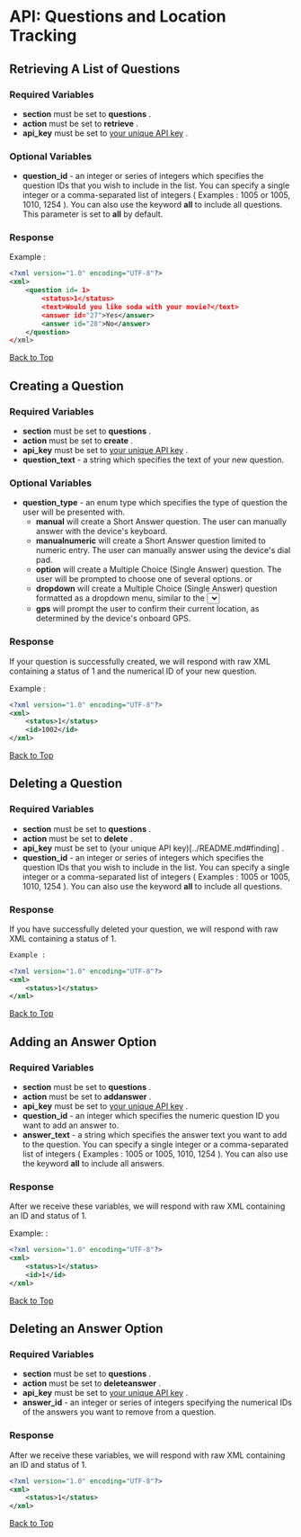 <a name="head"></a><h1>API: Questions and Location Tracking</h1>

<a name="retrieve"></a><h2>Retrieving A List of Questions</h2>

<h3>Required Variables</h3>

* <b>section</b> must be set to <b>questions</b> .
* <b>action</b> must be set to <b>retrieve</b> .
* <b>api_key</b> must be set to [your unique API key](../README.md/#finding) .

<h3>Optional Variables</h3>

* <b>question_id</b> - an integer or series of integers which specifies the question IDs that you wish to include in the list. You can specify a single integer or a comma-separated list of integers ( Examples : 1005 or 1005, 1010, 1254 ). You can also use the keyword <b>all</b> to include all questions. This parameter is set to <b>all</b> by default.

<h3>Response</h3>

Example :

~~~ .xml
<?xml version="1.0" encoding="UTF-8"?>
<xml>
    <question id= 1>
        <status>1</status>
        <text>Would you like soda with your movie?</text>
        <answer id="27">Yes</answer>
        <answer id="28">No</answer>
    </question>
</xml>
~~~

[Back to Top](#head)

<a name="create"></a><h2>Creating a Question</h2>

<h3>Required Variables</h3>

* <b>section</b> must be set to <b>questions</b> .
* <b>action</b> must be set to <b>create</b> .
* <b>api_key</b> must be set to [your unique API key](../README.md#finding) .
* <b>question_text</b> - a string which specifies the text of your new question.

<h3>Optional Variables</h3>

* <b>question_type</b> - an enum type which specifies the type of question the user will be presented with.
    * <b>manual</b> will create a Short Answer question. The user can manually answer with the device's keyboard.
    * <b>manualnumeric</b> will create a Short Answer question limited to numeric entry. The user can manually answer using the device's dial pad.
    * <b>option</b> will create a Multiple Choice (Single Answer) question. The user will be prompted to choose one of several options.
        or
    * <b>dropdown</b> will create a Multiple Choice (Single Answer) question formatted as a dropdown menu, similar to the <select> HTML element. When the user taps the question, they will be presented with the native picker UI of the OS.
    * <b>gps</b> will prompt the user to confirm their current location, as determined by the device's onboard GPS.

<h3>Response</h3>

If your question is successfully created, we will respond with raw XML containing a status of 1 and the numerical ID of your new question.

Example :

~~~ .xml
<?xml version="1.0" encoding="UTF-8"?>
<xml>
    <status>1</status>
    <id>1002</id>
</xml>
~~~

[Back to Top](#head)

<a name="delete"></a><h2>Deleting a Question</h2>

<h3>Required Variables</h3>

* <b>section</b> must be set to <b>questions</b> .
* <b>action</b> must be set to <b>delete</b> .
* <b>api_key</b> must be set to (your unique API key)[../README.md#finding] .
* <b>question_id</b> - an integer or series of integers which specifies the question IDs that you wish to include in the list. You can specify a single integer or a comma-separated list of integers ( Examples : 1005 or 1005, 1010, 1254 ). You can also use the keyword <b>all</b> to include all questions.

<h3>Response</h3>

If you have successfully deleted your question, we will respond with raw XML containing a status of 1.

~~~ .xml
Example :

<?xml version="1.0" encoding="UTF-8"?>
<xml>
    <status>1</status>
</xml>
~~~

[Back to Top](#head)

<a name="add"></a><h2>Adding an Answer Option</h2>

<h3>Required Variables</h3>

* <b>section</b> must be set to <b>questions</b> .
* <b>action</b> must be set to <b>addanswer</b> .
* <b>api_key</b> must be set to [your unique API key](../README.md#finding) .
* <b>question_id</b> - an integer which specifies the numeric question ID you want to add an answer to.
* <b>answer_text</b> - a string which specifies the answer text you want to add to the question. You can specify a single integer or a comma-separated list of integers ( Examples : 1005 or 1005, 1010, 1254 ). You can also use the keyword <b>all</b> to include all answers.

<h3>Response</h3>

After we receive these variables, we will respond with raw XML containing an ID and status of 1.

Example: :

~~~ .xml
<?xml version="1.0" encoding="UTF-8"?>
<xml>
    <status>1</status>
    <id>1</id>
</xml>
~~~

[Back to Top](#head)

<a name="deleteanswer"></a><h2>Deleting an Answer Option</h2>

<h3>Required Variables</h3>

* <b>section</b> must be set to <b>questions</b> .
* <b>action</b> must be set to <b>deleteanswer</b> .
* <b>api_key</b> must be set to [your unique API key](../README.md#finding) .
* <b>answer_id</b> - an integer or series of integers specifying the numerical IDs of the answers you want to remove from a question.

<h3>Response</h3>

After we receive these variables, we will respond with raw XML containing an ID and status of 1.

~~~ .xml
<?xml version="1.0" encoding="UTF-8"?>
<xml>
    <status>1</status>
</xml>
~~~

[Back to Top](#head)
